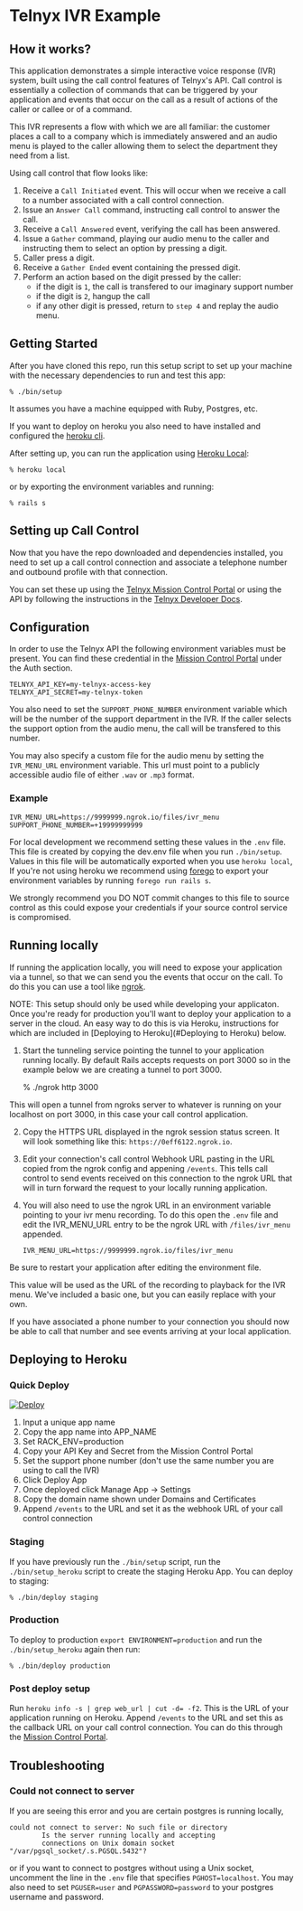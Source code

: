 # Telnyx IVR Example

## How it works?

This application demonstrates a simple interactive voice response (IVR) system,
built using the call control features of Telnyx's API. Call control is
essentially a collection of commands that can be triggered by your application
and events that occur on the call as a result of actions of the caller or callee
or of a command.

This IVR represents a flow with which we are all familiar: the customer places
a call to a company which is immediately answered and an audio menu is played to
the caller allowing them to select the department they need from a list.

Using call control that flow looks like:

1. Receive a `Call Initiated` event. This will occur when we receive a call
to a number associated with a call control connection.
2. Issue an `Answer Call` command, instructing call control to answer the
call.
3. Receive a `Call Answered` event, verifying the call has been answered.
4. Issue a `Gather` command, playing our audio menu to the caller and
instructing them to select an option by pressing a digit.
5. Caller press a digit.
6. Receive a `Gather Ended` event containing the pressed digit.
7. Perform an action based on the digit pressed by the caller:
	* if the digit is `1`, the call is transfered to our imaginary support number
	* if the digit is `2`, hangup the call
	* if any other digit is pressed, return to `step 4` and replay the audio menu.

## Getting Started

After you have cloned this repo, run this setup script to set up your machine
with the necessary dependencies to run and test this app:

    % ./bin/setup

It assumes you have a machine equipped with Ruby, Postgres, etc.

If you want to deploy on heroku you also need to have installed and
configured the [heroku cli](https://devcenter.heroku.com/articles/heroku-cli).

After setting up, you can run the application using [Heroku Local]:

    % heroku local

[Heroku Local]: https://devcenter.heroku.com/articles/heroku-local

or by exporting the environment variables and running:

    % rails s

## Setting up Call Control

Now that you have the repo downloaded and dependencies installed, you need to
set up a call control connection and associate a telephone number and outbound
profile with that connection.

You can set these up using the [Telnyx Mission Control Portal](https://portal.telnyx.com) or
using the API by following the instructions in the
[Telnyx Developer Docs](https://developers.telnyx.com/docs/call-control).

## Configuration
In order to use the Telnyx API the following environment variables must be
present. You can find these credential in the [Mission Control Portal](https://portal.telnyx.com)
under the Auth section.

```
TELNYX_API_KEY=my-telnyx-access-key
TELNYX_API_SECRET=my-telnyx-token
```

You also need to set the `SUPPORT_PHONE_NUMBER` environment variable which will
be the number of the support department in the IVR. If the caller selects the
support option from the audio menu, the call will be transfered to this number.

You may also specify a custom file for the audio menu by setting the
`IVR_MENU_URL` environment variable. This url must point to a publicly
accessible audio file of either `.wav` or `.mp3` format.

### Example

```
IVR_MENU_URL=https://9999999.ngrok.io/files/ivr_menu
SUPPORT_PHONE_NUMBER=+19999999999
```

For local development we recommend setting these values in the `.env` file. This file is
created by copying the dev.env file when you run `./bin/setup`.
Values in this file will be automatically exported when you use `heroku local`,
If you're not using heroku we recommend using [forego](https://github.com/ddollar/forego)
to export your environment variables by running `forego run rails s`.

We strongly recommend you DO NOT commit changes to this file to source control
as this could expose your credentials if your source control service is compromised.

## Running locally
If running the application locally, you will need to expose your application via a tunnel, so
that we can send you the events that occur on the call. To do this you can use a tool like
[ngrok](https://ngrok.com/).

NOTE: This setup should only be used while developing your applicaton. Once you're
ready for production you'll want to deploy your application to a server in the cloud.
An easy way to do this is via Heroku, instructions for which are included in
[Deploying to Heroku](#Deploying to Heroku) below.

1. Start the tunneling service pointing the tunnel to your application
running locally. By default Rails accepts requests on port 3000 so in the example below we are
creating a tunnel to port 3000.

    % ./ngrok http 3000

This will open a tunnel from ngroks server to whatever is running on your localhost on port 3000,
in this case your call control application.

2. Copy the HTTPS URL displayed in the ngrok session status screen. It will look something
like this: `https://0eff6122.ngrok.io`.

3. Edit your connection's call control Webhook URL pasting in the URL copied from the ngrok config
and appening `/events`. This tells call control to send events received on this connection to
the ngrok URL that will in turn forward the request to your locally running application.

4. You will also need to use the ngrok URL in an environment variable pointing to your ivr menu recording.
To do this open the `.env` file and edit the IVR_MENU_URL entry to be the ngrok URL with `/files/ivr_menu`
appended.

    ```
    IVR_MENU_URL=https://9999999.ngrok.io/files/ivr_menu
    ```

Be sure to restart your application after editing the environment file.

This value will be used as the URL of the recording to playback for the IVR menu.
We've included a basic one, but you can easily replace with your own.


If you have associated a phone number to your connection you should now be able to call that number
and see events arriving at your local application.

## Deploying to Heroku

### Quick Deploy
[![Deploy](https://www.herokucdn.com/deploy/button.svg)](https://heroku.com/deploy)

1. Input a unique app name
2. Copy the app name into APP_NAME
3. Set RACK_ENV=production
4. Copy your API Key and Secret from the Mission Control Portal
5. Set the support phone number (don't use the same number you are using to call the IVR)
6. Click Deploy App
7. Once deployed click Manage App -> Settings
8. Copy the domain name shown under Domains and Certificates
9. Append `/events` to the URL and set it as the webhook URL of your call control connection

### Staging

If you have previously run the `./bin/setup` script,
run the `./bin/setup_heroku` script to create the staging Heroku App.
You can deploy to staging:

    % ./bin/deploy staging

### Production

To deploy to production `export ENVIRONMENT=production` and run the `./bin/setup_heroku`
again then run:

    % ./bin/deploy production

### Post deploy setup

Run `heroku info -s | grep web_url | cut -d= -f2`. This is the URL of your application running on Heroku.
Append `/events` to the URL and set this as the callback URL on your call control connection. You can do
this through the [Mission Control Portal](https://portal.telnyx.com).

## Troubleshooting

### Could not connect to server

If you are seeing this error and you are certain postgres is running locally,
```
could not connect to server: No such file or directory
        Is the server running locally and accepting
        connections on Unix domain socket "/var/pgsql_socket/.s.PGSQL.5432"?
```

or if you want to connect to postgres without using a Unix socket, uncomment the line in the `.env` file
that specifies `PGHOST=localhost`. You may also need to set `PGUSER=user` and `PGPASSWORD=password` to
your postgres username and password.
